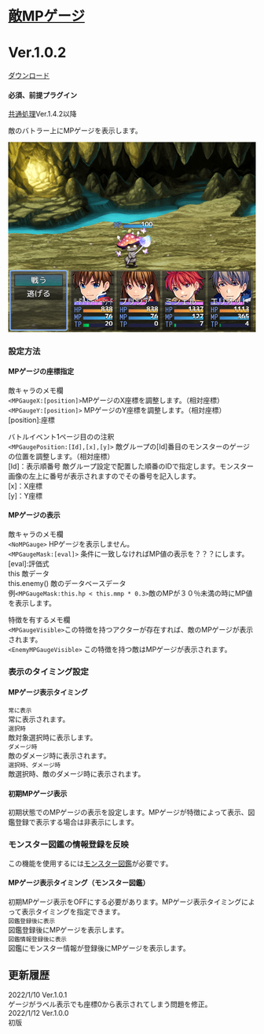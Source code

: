 # [敵MPゲージ](https://raw.githubusercontent.com/nuun888/MZ/master/NUUN_EnemyMPGauge.js)
# Ver.1.0.2
[ダウンロード](https://raw.githubusercontent.com/nuun888/MZ/master/NUUN_EnemyMPGauge.js)  
#### 必須、前提プラグイン
[共通処理](https://github.com/nuun888/MZ/blob/master/README/Base.md)Ver.1.4.2以降  

敵のバトラー上にMPゲージを表示します。  

![準備中](img/mpGauge1.png)  

### 設定方法

#### MPゲージの座標指定
敵キャラのメモ欄  
`<MPGaugeX:[position]>`MPゲージのX座標を調整します。（相対座標）  
`<MPGaugeY:[position]>` MPゲージのY座標を調整します。（相対座標）  
[position]:座標

バトルイベント1ページ目のの注釈  
`<MPGaugePosition:[Id],[x],[y]>` 敵グループの[Id]番目のモンスターのゲージの位置を調整します。（相対座標）  
[Id]：表示順番号  敵グループ設定で配置した順番のIDで指定します。モンスター画像の左上に番号が表示されますのでその番号を記入します。  
[x]：X座標  
[y]：Y座標  

#### MPゲージの表示
敵キャラのメモ欄  
`<NoMPGauge>` HPゲージを表示しません。  
`<MPGaugeMask:[eval]>` 条件に一致しなければMP値の表示を？？？にします。  
[eval]:評価式  
this 敵データ  
this.enemy() 敵のデータベースデータ  
例`<MPGaugeMask:this.hp < this.mmp * 0.3>`敵のMPが３０％未満の時にMP値を表示します。  

特徴を有するメモ欄  
`<MPGaugeVisible>`この特徴を持つアクターが存在すれば、敵のMPゲージが表示されます。  
`<EnemyMPGaugeVisible>` この特徴を持つ敵はMPゲージが表示されます。  

### 表示のタイミング設定
#### MPゲージ表示タイミング
`常に表示`  
常に表示されます。  
`選択時`  
敵対象選択時に表示します。  
`ダメージ時`   
敵のダメージ時に表示されます。  
`選択時、ダメージ時`  
敵選択時、敵のダメージ時に表示されます。  

#### 初期MPゲージ表示
初期状態でのMPゲージの表示を設定します。MPゲージが特徴によって表示、図鑑登録で表示する場合は非表示にします。

### モンスター図鑑の情報登録を反映
この機能を使用するには[モンスター図鑑](https://raw.githubusercontent.com/nuun888/MZ/master/NUUN_EnemyBook.js)が必要です。
#### MPゲージ表示タイミング（モンスター図鑑）
初期MPゲージ表示をOFFにする必要があります。MPゲージ表示タイミングによって表示タイミングを指定できます。  
`図鑑登録後に表示`  
図鑑登録後にMPゲージを表示します。  
`図鑑情報登録後に表示`  
図鑑にモンスター情報が登録後にMPゲージを表示します。  

## 更新履歴
2022/1/10 Ver.1.0.1  
ゲージがラベル表示でも座標0から表示されてしまう問題を修正。  
2022/1/12 Ver.1.0.0  
初版  
